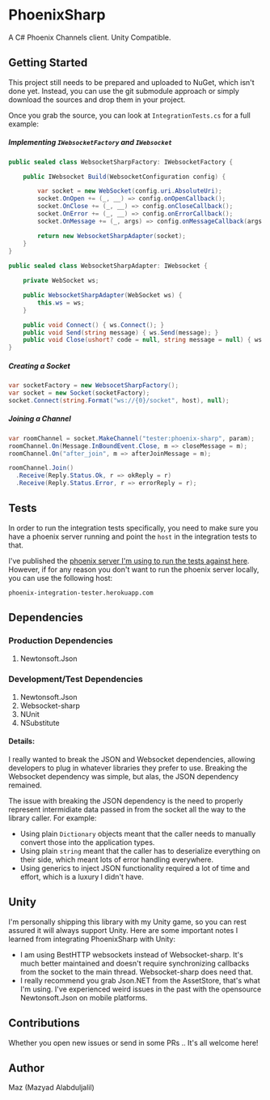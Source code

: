 # PhoenixSharp

A C# Phoenix Channels client. Unity Compatible.

## Getting Started

This project still needs to be prepared and uploaded to NuGet, which isn't done yet. Instead, you can use the git submodule approach or simply download the sources and drop them in your project.

Once you grab the source, you can look at `IntegrationTests.cs` for a full example:

##### Implementing `IWebsocketFactory` and `IWebsocket`

```cs
public sealed class WebsocketSharpFactory: IWebsocketFactory {

	public IWebsocket Build(WebsocketConfiguration config) {

		var socket = new WebSocket(config.uri.AbsoluteUri);
		socket.OnOpen += (_, __) => config.onOpenCallback();
		socket.OnClose += (_, __) => config.onCloseCallback();
		socket.OnError += (_, __) => config.onErrorCallback();
		socket.OnMessage += (_, args) => config.onMessageCallback(args.Data);

		return new WebsocketSharpAdapter(socket);
	}
}
  
public sealed class WebsocketSharpAdapter: IWebsocket {

	private WebSocket ws;

	public WebsocketSharpAdapter(WebSocket ws) {
		this.ws = ws;
	}

	public void Connect() { ws.Connect(); }
	public void Send(string message) { ws.Send(message); }
	public void Close(ushort? code = null, string message = null) { ws.Close(); }
}
```

##### Creating a Socket

```cs
var socketFactory = new WebsocetSharpFactory();
var socket = new Socket(socketFactory);
socket.Connect(string.Format("ws://{0}/socket", host), null);
```

##### Joining a Channel

```cs
var roomChannel = socket.MakeChannel("tester:phoenix-sharp", param);
roomChannel.On(Message.InBoundEvent.Close, m => closeMessage = m);
roomChannel.On("after_join", m => afterJoinMessage = m);

roomChannel.Join()
  .Receive(Reply.Status.Ok, r => okReply = r)
  .Receive(Reply.Status.Error, r => errorReply = r);
```

## Tests

In order to run the integration tests specifically, you need to make sure you have a phoenix server running and point the `host` in the integration tests to that.

I've published the [phoenix server I'm using to run the tests against here][phoenix-integration-tests-repo]. However, if for any reason you don't want to run the phoenix server locally, you can use the following host:

```
phoenix-integration-tester.herokuapp.com
```

## Dependencies

### Production Dependencies

1. Newtonsoft.Json

### Development/Test Dependencies

1. Newtonsoft.Json
4. Websocket-sharp
2. NUnit
3. NSubstitute

#### Details:

I really wanted to break the JSON and Websocket dependencies, allowing developers to plug in whatever libraries they prefer to use. Breaking the Websocket dependency was simple, but alas, the JSON dependency remained.

The issue with breaking the JSON dependency is the need to properly represent intermidiate data passed in from the socket all the way to the library caller. For example:

- Using plain `Dictionary` objects meant that the caller needs to manually convert those into the application types.
- Using plain `string` meant that the caller has to deserialize everything on their side, which meant lots of error handling everywhere.
- Using generics to inject JSON functionality required a lot of time and effort, which is a luxury I didn't have.

## Unity

I'm personally shipping this library with my Unity game, so you can rest assured it will always support Unity. Here are some important notes I learned from integrating PhoenixSharp with Unity:

- I am using BestHTTP websockets instead of Websocket-sharp. It's much better maintained and doesn't require synchronizing callbacks from the socket to the main thread. Websocket-sharp does need that.
- I really recommend you grab Json.NET from the AssetStore, that's what I'm using. I've experienced weird issues in the past with the opensource Newtonsoft.Json on mobile platforms.

## Contributions

Whether you open new issues or send in some PRs .. It's all welcome here!

## Author

Maz (Mazyad Alabduljalil)

[phoenix-integration-tests-repo]: https://github.com/Mazyod/phoenix-integration-tester
